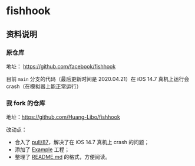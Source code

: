 # fishhook

## 资料说明

### 原仓库

地址： <https://github.com/facebook/fishhook>

目前 `main` 分支的代码（最后更新时间是 2020.04.21）在 iOS 14.7 真机上运行会 crash（在模拟器上能正常运行）

### 我 fork 的仓库

地址：<https://github.com/Huang-Libo/fishhook>

改动点：

- 合入了 [pull/87](https://github.com/facebook/fishhook/pull/87)，解决了在 iOS 14.7 真机上 crash 的问题；
- 添加了 [Example](https://github.com/Huang-Libo/fishhook/tree/main/Example) 工程；
- 整理了 [README.md](https://github.com/Huang-Libo/fishhook/blob/main/README.md) 的格式，方便阅读。
